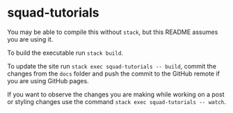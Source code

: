 # squad-tutorials

You may be able to compile this without `stack`, but this README assumes you are
using it.

To build the executable run `stack build`.

To update the site run `stack exec squad-tutorials -- build`, commit the changes
from the `docs` folder and push the commit to the GitHub remote if you are using
GitHub pages.

If you want to observe the changes you are making while working on a post or
styling changes use the command `stack exec squad-tutorials -- watch`.
